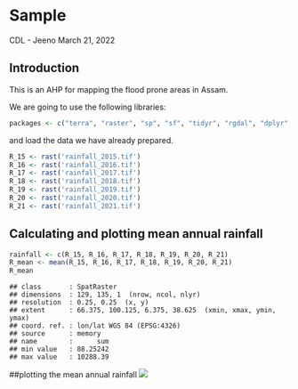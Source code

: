 Sample
================
CDL - Jeeno
March 21, 2022

## Introduction

This is an AHP for mapping the flood prone areas in Assam.

We are going to use the following libraries:

``` r
packages <- c("terra", "raster", "sp", "sf", "tidyr", "rgdal", "dplyr", "tidyverse")
```

and load the data we have already prepared.

``` r
R_15 <- rast('rainfall_2015.tif')
R_16 <- rast('rainfall_2016.tif')
R_17 <- rast('rainfall_2017.tif')
R_18 <- rast('rainfall_2018.tif')
R_19 <- rast('rainfall_2019.tif')
R_20 <- rast('rainfall_2020.tif')
R_21 <- rast('rainfall_2021.tif')
```

## Calculating and plotting mean annual rainfall

``` r
rainfall <- c(R_15, R_16, R_17, R_18, R_19, R_20, R_21)
R_mean <- mean(R_15, R_16, R_17, R_18, R_19, R_20, R_21)
R_mean
```

    ## class       : SpatRaster 
    ## dimensions  : 129, 135, 1  (nrow, ncol, nlyr)
    ## resolution  : 0.25, 0.25  (x, y)
    ## extent      : 66.375, 100.125, 6.375, 38.625  (xmin, xmax, ymin, ymax)
    ## coord. ref. : lon/lat WGS 84 (EPSG:4326) 
    ## source      : memory 
    ## name        :      sum 
    ## min value   : 88.25242 
    ## max value   : 10288.39

##plotting the mean annual rainfall
![](sample_files/figure-gfm/plotting%20the%20mean%20annual%20rainfall-1.png)<!-- -->
